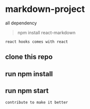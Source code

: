 # markdown-project
all dependency
> npm install react-markdown
```
react hooks comes with react
```

## clone this repo

##  run npm install

## run npm start 
```
contribute to make it better
```

